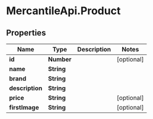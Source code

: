 # MercantileApi.Product

## Properties
Name | Type | Description | Notes
------------ | ------------- | ------------- | -------------
**id** | **Number** |  | [optional] 
**name** | **String** |  | 
**brand** | **String** |  | 
**description** | **String** |  | 
**price** | **String** |  | [optional] 
**firstImage** | **String** |  | [optional] 


